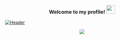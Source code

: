 <h3 align="center">
  Welcome to my profile!
  <img src="https://media.giphy.com/media/hvRJCLFzcasrR4ia7z/giphy.gif" width="28">
</h3>

[![Header](https://raw.githubusercontent.com/KittyX29/KittyX29/main/icons/Screenshot%202021-05-08%20at%2011.16.15%20AM.png "Header")](https://raw.githubusercontent.com/KittyX29/KittyX29/main/icons/Screenshot%202021-05-08%20at%2011.16.15%20AM.png)



<p align="center">
  <a href="https://github.com/DenverCoder1/readme-typing-svg"><img src="https://readme-typing-svg.herokuapp.com?color=36BCF7FF&lines=Full+stack+Bot+Developer;Self+taught+programmer;Always%20learning%20new%20things&center=true&width=380&height=45"></a>
</p>
<!--
**KittyX29/KittyX29** is a ✨ _special_ ✨ repository because its `README.md` (this file) appears on your GitHub profile.

Here are some ideas to get you started:

- 🔭 I’m currently working on ...
- 🌱 I’m currently learning ...
- 👯 I’m looking to collaborate on ...
- 🤔 I’m looking for help with ...
- 💬 Ask me about ...
- 📫 How to reach me: ...
- 😄 Pronouns: ...
- ⚡ Fun fact: ...
-->


